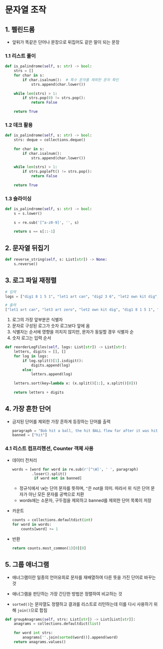 # 문자열 조작

## 1. 펠린드롬 

- 앞뒤가 똑같은 단어나 문장으로 뒤집어도 같은 말이 되는 문장

### 1.1 리스트 풀이

```python
def is_palindrome(self, s: str) -> bool:
    strs = []
    for char in s:
        if char.isalnum():	# 특수 문자를 제외한 문자 확인
            strs.append(char.lower())
            
    while len(strs) > 1:
        if strs.pop(0) != strs.pop():
            return False
        
    return True
```

### 1.2 데크 활용

```python
def is_palindrome(self, s: str) -> bool:
    strs: deque = collections.deque()
        
    for char in s:
        if char.isalnum():
            strs.append(char.lower())
            
    while len(strs) > 1:
        if strs.popleft() != strs.pop():
            return False
        
    return True   
```

### 1.3 슬라이싱

```python
def is_palindrome(self, s: str) -> bool:
    s = s.lower()
    
    s = re.sub('[^a-z0-9]', '', s)
    
    return s == s[::-1]
```



## 2. 문자열 뒤집기

```python
def reverse_string(self, s: List[str]) -> None:
    s.reverse()
```



## 3. 로그 파일 재정렬

```python
# 입력
logs = ["dig1 8 1 5 1", "let1 art can", "dig2 3 6", "let2 own kit dig", "let3 art zero"]

# 출력
["let1 art can", "let3 art zero", "let2 own kit dig", "dig1 8 1 5 1", "dig2 3 6"]
```

1. 로그의 가장 앞부분은 식별자
2. 문자로 구성된 로그가 숫자 로그보다 앞에 옴
3. 식별자는 순서에 영향을 끼치지 않지만, 문자가 동일할 경우 식별자 순
4. 숫자 로그는 입력 순서

```python
def reorderLogFiles(self, logs: List[str]) -> List[str]:
    letters, digits = [], []
    for log in logs:
    	if log.split()[1].isdigit():
        	digits.append(log)
    	else:
           	letters.append(log)
        
    letters.sort(key=lambda x: (x.split()[1:], x.split()[0]))
    
    return letters + digits
```



## 4. 가장 흔한 단어

- 금지된 단어를 제외한 가장 흔하게 등장하는 단어를 출력

  ```python
  paragraph = "Bob hit a ball, the hit BALL flew far after it was hit."
  banned = ["hit"]
  ```

### 4.1 리스트 컴프리헨션, Counter 객체 사용

- 데이터 전처리

  ```python
  words = [word for word in re.sub(r'[^\W]', ' ', paragraph)
           .loser().split()
           	if word not in banned]
  ```

  - 정규식에서 `\W`는 단어 문자를 뜻하며, `^`은 not을 의미. 따라서 위 식은 단어 문자가 아닌 모든 문자를 공백으로 치환
  - words에는 소문자, 구두점을 제외하고 banned를 제외한 단어 목록이 저장

- 카운트

  ```python
  counts = collections.defaultdict(int)
  for word in words:
      counts[word] += 1
  ```

- 반환

  ```python
  return counts.most_common(1)[0][0]
  ```


## 5. 그룹 애너그램

- 애너그램이란 일종의 언어유희로 문자를 재배열하여 다른 뜻을 가진 단어로 바꾸는 것

- 애너그램을 판단하는 가장 간단한 방법은 정렬하여  비교하는 것
- `sorted()`는 문자열도 정렬하고 결과를 리스트로 리턴하는데 이를 다시 사용하기 위해 `join()`으로 합침

```python
def groupAnagrams(self, strs: List[str]) -> List[List[str]]:
    anagrams = collections.defaultdict(list)
    
    for word int strs:
        anagrams[''.join(sorted(word))].append(word)
    return anagrams.values()
```

